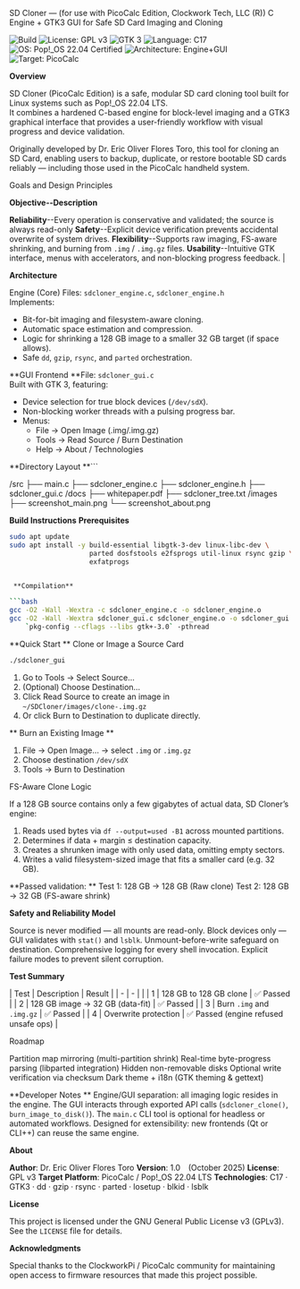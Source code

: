 SD Cloner — (for use with PicoCalc Edition, Clockwork Tech, LLC (R))
C Engine + GTK3 GUI for Safe SD Card Imaging and Cloning

![Build](https://img.shields.io/badge/build-passing-brightgreen.svg)
![License: GPL v3](https://img.shields.io/badge/License-GPLv3-blue.svg)
![GTK 3](https://img.shields.io/badge/GTK-3.0-green.svg)
![Language: C17](https://img.shields.io/badge/language-C17-orange.svg)
![OS: Pop!_OS 22.04 Certified](https://img.shields.io/badge/OS-Pop!__OS%2022.04%20Certified-blueviolet.svg)
![Architecture: Engine+GUI](https://img.shields.io/badge/Architecture-Engine+GUI%20Modular-yellow.svg)
![Target: PicoCalc](https://img.shields.io/badge/Target-PicoCalc-orange.svg)

**Overview**

SD Cloner (PicoCalc Edition) is a safe, modular SD card cloning tool built for Linux systems such as Pop!_OS 22.04 LTS.  
It combines a hardened C-based engine for block-level imaging and a GTK3 graphical interface that provides a user-friendly workflow with visual progress and device validation.

Originally developed by Dr. Eric Oliver Flores Toro, this tool for cloning an SD Card, enabling users to backup, duplicate, or restore bootable SD cards reliably — including those used in the PicoCalc handheld system.

Goals and Design Principles

**Objective--Description**

**Reliability**--Every operation is conservative and validated; the source is always read-only
**Safety**--Explicit device verification prevents accidental overwrite of system drives.
**Flexibility**--Supports raw imaging, FS-aware shrinking, and burning from `.img` / `.img.gz` files.
**Usability**--Intuitive GTK interface, menus with accelerators, and non-blocking progress feedback. |

**Architecture**

Engine (Core)
Files: `sdcloner_engine.c`, `sdcloner_engine.h`  
Implements:
- Bit-for-bit imaging and filesystem-aware cloning.
- Automatic space estimation and compression.
- Logic for shrinking a 128 GB image to a smaller 32 GB target (if space allows).
- Safe `dd`, `gzip`, `rsync`, and `parted` orchestration.

**GUI Frontend
**File: `sdcloner_gui.c`  
Built with GTK 3, featuring:
- Device selection for true block devices (`/dev/sdX`).
- Non-blocking worker threads with a pulsing progress bar.
- Menus:
  - File → Open Image (.img/.img.gz)
  - Tools → Read Source / Burn Destination
  - Help → About / Technologies

**Directory Layout
**```

/src
├── main.c
├── sdcloner_engine.c
├── sdcloner_engine.h
├── sdcloner_gui.c
/docs
├── whitepaper.pdf
├── sdcloner_tree.txt
/images
├── screenshot_main.png
└── screenshot_about.png

**Build Instructions**
 **Prerequisites**
```bash
sudo apt update
sudo apt install -y build-essential libgtk-3-dev linux-libc-dev \
                    parted dosfstools e2fsprogs util-linux rsync gzip \
                    exfatprogs


 **Compilation**

```bash
gcc -O2 -Wall -Wextra -c sdcloner_engine.c -o sdcloner_engine.o
gcc -O2 -Wall -Wextra sdcloner_gui.c sdcloner_engine.o -o sdcloner_gui \
    `pkg-config --cflags --libs gtk+-3.0` -pthread
```
**Quick Start
**
 Clone or Image a Source Card

```bash
./sdcloner_gui
```

1. Go to Tools → Select Source…
2. (Optional) Choose Destination…
3. Click Read Source to create an image in `~/SDCloner/images/clone-.img.gz`
4. Or click Burn to Destination to duplicate directly.

** Burn an Existing Image
**
1. File → Open Image… → select `.img` or `.img.gz`
2. Choose destination `/dev/sdX`
3. Tools → Burn to Destination

FS-Aware Clone Logic

If a 128 GB source contains only a few gigabytes of actual data, SD Cloner’s engine:

1. Reads used bytes via `df --output=used -B1` across mounted partitions.
2. Determines if data + margin ≤ destination capacity.
3. Creates a shrunken image with only used data, omitting empty sectors.
4. Writes a valid filesystem-sized image that fits a smaller card (e.g. 32 GB).

**Passed validation:
**
 Test 1: 128 GB → 128 GB (Raw clone)
 Test 2: 128 GB → 32 GB (FS-aware shrink)

**Safety and Reliability Model**

 Source is never modified — all mounts are read-only.
 Block devices only — GUI validates with `stat()` and `lsblk`.
 Unmount-before-write safeguard on destination.
 Comprehensive logging for every shell invocation.
 Explicit failure modes to prevent silent corruption.

**Test Summary**

| Test | Description                     | Result                               |
| - | - |  |
| 1    | 128 GB to 128 GB clone          | ✅ Passed                             |
| 2    | 128 GB image → 32 GB (data-fit) | ✅ Passed                             |
| 3    | Burn `.img` and `.img.gz`       | ✅ Passed                             |
| 4    | Overwrite protection            | ✅ Passed (engine refused unsafe ops) |

Roadmap

 Partition map mirroring (multi-partition shrink)
 Real-time byte-progress parsing (libparted integration)
 Hidden non-removable disks
 Optional write verification via checksum
 Dark theme + i18n (GTK theming & gettext)

**Developer Notes
**
 Engine/GUI separation: all imaging logic resides in the engine.
 The GUI interacts through exported API calls (`sdcloner_clone()`, `burn_image_to_disk()`).
 The `main.c` CLI tool is optional for headless or automated workflows.
 Designed for extensibility: new frontends (Qt or CLI++) can reuse the same engine.

**About**

**Author**: Dr. Eric Oliver Flores Toro
**Version**: 1.0 (October 2025)
**License**: GPL v3
**Target Platform**: PicoCalc / Pop!_OS 22.04 LTS
**Technologies**: C17 · GTK3 · dd · gzip · rsync · parted · losetup · blkid · lsblk

**License**

This project is licensed under the GNU General Public License v3 (GPLv3).
See the `LICENSE` file for details.

**Acknowledgments**

Special thanks to the ClockworkPi / PicoCalc community for maintaining open access to firmware resources that made this project possible.

```
